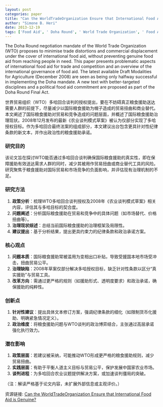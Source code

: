 ```yaml
---
layout: post
categories: paper
title: "Can the WorldTradeOrganization Ensure that International Food Aid is Genuine?"
author: "Simone B. Heri"
date: 2013-12-19
tags: ['Food Aid', ' Doha Round', ' World Trade Organization', ' Food Aid Convention']
---
```


The Doha Round negotiation mandate of the World Trade Organization (WTO) proposes to minimise trade distortions and commercial displacement under the cover of international food aid, without preventing genuine food aid from reaching people in need. This paper presents problematic aspects of international food aid for trade and competition and an overview of the international governance of food aid. The latest available Draft Modalities for Agriculture (December 2008) are seen as being only halfway successful in implementing the Doha mandate. A new text with better-targeted disciplines and a political food aid commitment are proposed as part of the Doha Round Final Act.

世界贸易组织（WTO）多哈回合谈判的授权提出，要在不妨碍真正粮食援助送达需要人群的前提下，尽量减少以国际粮食援助为幌子造成的贸易扭曲和商业替代。本文阐述了国际粮食援助对贸易和竞争造成的问题层面，并概述了国际粮食援助治理现状。2008年12月发布的最新《农业谈判模式草案》被认为仅部分实现了多哈授权目标。作为多哈回合最终法案的组成部分，本文建议出台包含更具针对性纪律条款的新文本，并作出政治性的粮食援助承诺。

### 研究目的  
该论文旨在探讨WTO能否通过多哈回合谈判确保国际粮食援助的真实性，即在保障援助有效送达需求人群的同时，减少其被用作贸易扭曲或商业替代工具的风险。研究聚焦于粮食援助对国际贸易和市场竞争的负面影响，并评估现有治理机制的不足。

### 研究方法  
1. **政策分析**：梳理WTO多哈回合谈判授权及2008年《农业谈判模式草案》相关内容，评估其与多哈目标的契合度。  
2. **问题阐述**：分析国际粮食援助在贸易和竞争中的具体问题（如市场替代、价格扭曲等）。  
3. **治理现状综述**：总结当前国际粮食援助的治理框架及局限性。  
4. **建议提出**：基于分析结果，提出更具约束力的纪律条款和政治承诺方案。  

### 核心观点  
1. **问题本质**：国际粮食援助常被滥用为变相出口补贴，导致受援国本地市场受冲击，扭曲贸易公平。  
2. **治理缺陷**：2008年草案仅部分解决多哈授权目标，缺乏针对性条款以区分“真实援助”与贸易工具。  
3. **改革方向**：需通过更严格的规则（如援助形式、透明度要求）和政治承诺，确保援助的纯粹性。  

### 创新点  
1. **针对性建议**：提出具体文本修订方案，强调纪律条款的细化（如限制货币化援助、明确紧急情况定义）。  
2. **政治维度**：将粮食援助问题与WTO谈判的政治博弈结合，主张通过高层承诺强化执行效力。  

### 潜在影响  
1. **政策层面**：若建议被采纳，可能推动WTO形成更严格的粮食援助规则，减少贸易扭曲。  
2. **实践层面**：有助于平衡人道主义目标与贸易公平，保护发展中国家农业市场。  
3. **谈判进程**：为多哈回合农业议题提供解决方案，或加速谈判僵局的突破。  

（注：解读严格基于论文内容，未扩展外部信息或主观评价。）

资源链接: [Can the WorldTradeOrganization Ensure that International Food Aid is Genuine?](https://papers.ssrn.com/sol3/papers.cfm?abstract_id=2369724)
